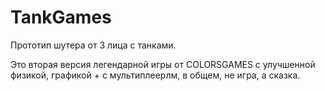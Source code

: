 # TankGames
Прототип шутера от 3 лица с танками.

Это вторая версия легендарной игры от COLORSGAMES с улучшенной физикой, графикой + с мультиплеерлм, в общем, не игра, а сказка.
